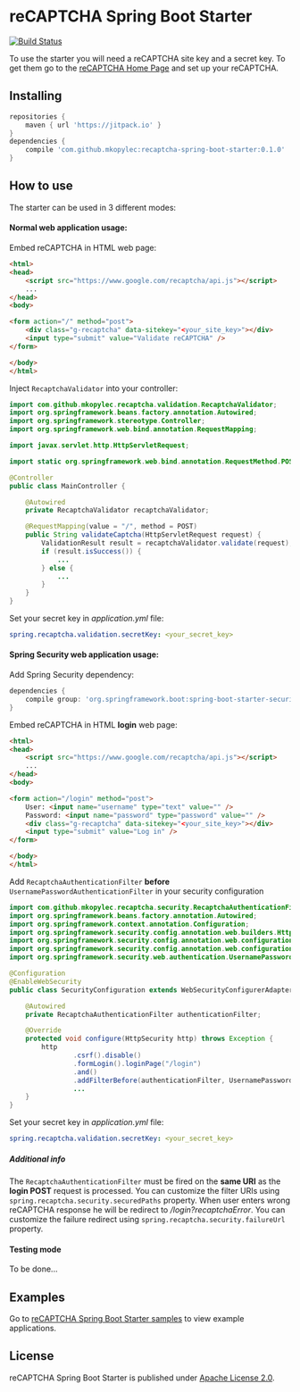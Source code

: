 # reCAPTCHA Spring Boot Starter
[![Build Status](https://travis-ci.org/mkopylec/recaptcha-spring-boot-starter.svg?branch=master)](https://travis-ci.org/mkopylec/recaptcha-spring-boot-starter)

To use the starter you will need a reCAPTCHA site key and a secret key.
To get them go to the [reCAPTCHA Home Page](https://www.google.com/recaptcha/intro/index.html) and set up your reCAPTCHA.

## Installing

```groovy
repositories {
    maven { url 'https://jitpack.io' }
}
dependencies {
    compile 'com.github.mkopylec:recaptcha-spring-boot-starter:0.1.0'
}
```

## How to use
The starter can be used in 3 different modes:

#### Normal web application usage:
Embed reCAPTCHA in HTML web page:

```html
<html>
<head>
    <script src="https://www.google.com/recaptcha/api.js"></script>
    ...
</head>
<body>

<form action="/" method="post">
    <div class="g-recaptcha" data-sitekey="<your_site_key>"></div>
    <input type="submit" value="Validate reCAPTCHA" />
</form>

</body>
</html>
```

Inject `RecaptchaValidator` into your controller:

```java
import com.github.mkopylec.recaptcha.validation.RecaptchaValidator;
import org.springframework.beans.factory.annotation.Autowired;
import org.springframework.stereotype.Controller;
import org.springframework.web.bind.annotation.RequestMapping;

import javax.servlet.http.HttpServletRequest;

import static org.springframework.web.bind.annotation.RequestMethod.POST;

@Controller
public class MainController {

    @Autowired
    private RecaptchaValidator recaptchaValidator;

    @RequestMapping(value = "/", method = POST)
    public String validateCaptcha(HttpServletRequest request) {
        ValidationResult result = recaptchaValidator.validate(request);
        if (result.isSuccess()) {
            ...
        } else {
            ...
        }
    }
}
```

Set your secret key in _application.yml_ file:

```yaml
spring.recaptcha.validation.secretKey: <your_secret_key>
```

#### Spring Security web application usage:
Add Spring Security dependency:

```groovy
dependencies {
    compile group: 'org.springframework.boot:spring-boot-starter-security:1.3.0.RELEASE'
}
```

Embed reCAPTCHA in HTML **login** web page:

```html
<html>
<head>
    <script src="https://www.google.com/recaptcha/api.js"></script>
    ...
</head>
<body>

<form action="/login" method="post">
    User: <input name="username" type="text" value="" />
    Password: <input name="password" type="password" value="" />
    <div class="g-recaptcha" data-sitekey="<your_site_key>"></div>
    <input type="submit" value="Log in" />
</form>

</body>
</html>
```

Add `RecaptchaAuthenticationFilter` **before** `UsernamePasswordAuthenticationFilter` in your security configuration

```java
import com.github.mkopylec.recaptcha.security.RecaptchaAuthenticationFilter;
import org.springframework.beans.factory.annotation.Autowired;
import org.springframework.context.annotation.Configuration;
import org.springframework.security.config.annotation.web.builders.HttpSecurity;
import org.springframework.security.config.annotation.web.configuration.EnableWebSecurity;
import org.springframework.security.config.annotation.web.configuration.WebSecurityConfigurerAdapter;
import org.springframework.security.web.authentication.UsernamePasswordAuthenticationFilter;

@Configuration
@EnableWebSecurity
public class SecurityConfiguration extends WebSecurityConfigurerAdapter {

    @Autowired
    private RecaptchaAuthenticationFilter authenticationFilter;

    @Override
    protected void configure(HttpSecurity http) throws Exception {
        http
                .csrf().disable()
                .formLogin().loginPage("/login")
                .and()
                .addFilterBefore(authenticationFilter, UsernamePasswordAuthenticationFilter.class)
                ...
    }
}
```

Set your secret key in _application.yml_ file:

```yaml
spring.recaptcha.validation.secretKey: <your_secret_key>
```

##### Additional info
The `RecaptchaAuthenticationFilter` must be fired on the **same URI** as the **login POST** request is processed.
You can customize the filter URIs using `spring.recaptcha.security.securedPaths` property.
When user enters wrong reCAPTCHA response he will be redirect to _/login?recaptchaError_.
You can customize the failure redirect using `spring.recaptcha.security.failureUrl` property.

#### Testing mode
To be done...

## Examples
Go to [reCAPTCHA Spring Boot Starter samples](https://github.com/mkopylec/recaptcha-spring-boot-starter-samples) to view example applications.

## License
reCAPTCHA Spring Boot Starter is published under [Apache License 2.0](http://www.apache.org/licenses/LICENSE-2.0).
